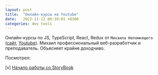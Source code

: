 ```yaml
---
layout: post
title:  "Онлайн-курсы на Youtube"
date:   2022-11-12 00:39:01 +0300
categories: dev tools
---
```


Онлайн-курсы по JS, TypeScript, React, Redux от `Михаила Непомнящего` ([сайт](https://www.mishanep.com), [Youtube](https://www.youtube.com/c/МихаилНепомнящий/playlists)). Михаил профессиональный веб-разработчик и преподаватель. Объясняет крайне доходчиво. 

Посмотрел:  

[x] [Начало работы со StoryBook](https://www.youtube.com/watch?v=lUf8qC_xFHo)
